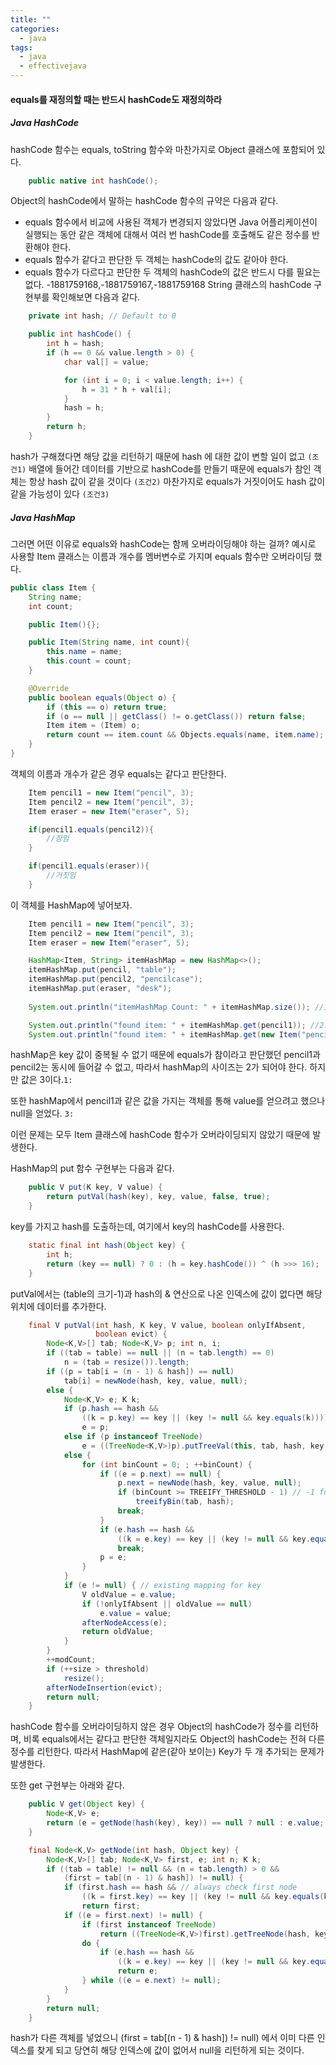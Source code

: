 ```yaml
---
title: ""
categories:
  - java
tags:
  - java
  - effectivejava
---
```

#### equals를 재정의할 때는 반드시 hashCode도 재정의하라

##### Java HashCode
hashCode 함수는 equals, toString 함수와 마찬가지로 Object 클래스에 포함되어 있다.

```java
    public native int hashCode();
```

Object의 hashCode에서 말하는 hashCode 함수의 규약은 다음과 같다.
- equals 함수에서 비교에 사용된 객체가 변경되지 않았다면 Java 어플리케이션이 실행되는 동안 같은 객체에 대해서 여러 번 hashCode를 호출해도 같은 정수를 반환해야 한다.
- equals 함수가 같다고 판단한 두 객체는 hashCode의 값도 같아야 한다.
- equals 함수가 다르다고 판단한 두 객체의 hashCode의 값은 반드시 다를 필요는 없다.
-1881759168,-1881759167,-1881759168
String 클래스의 hashCode 구현부를 확인해보면 다음과 같다.
```java
    private int hash; // Default to 0

    public int hashCode() {
        int h = hash;
        if (h == 0 && value.length > 0) {
            char val[] = value;

            for (int i = 0; i < value.length; i++) {
                h = 31 * h + val[i];
            }
            hash = h;
        }
        return h;
    }
```
hash가 구해졌다면 해당 값을 리턴하기 때문에 hash 에 대한 값이 변할 일이 없고 ``(조건1)`` 배열에 들어간 데이터를 기반으로 hashCode를 만들기 때문에 equals가 참인 객체는 항상 hash 값이 같을 것이다 ``(조건2)`` 마찬가지로 equals가 거짓이어도 hash 값이 같을 가능성이 있다 ``(조건3)``

##### Java HashMap
그러면 어떤 이유로 equals와 hashCode는 함께 오버라이딩해야 하는 걸까?
예시로 사용할 Item 클래스는 이름과 개수를 멤버변수로 가지며 equals 함수만 오버라이딩 했다. 
```java 
public class Item {
    String name;
    int count;

    public Item(){};

    public Item(String name, int count){
        this.name = name;
        this.count = count;
    }

    @Override
    public boolean equals(Object o) {
        if (this == o) return true;
        if (o == null || getClass() != o.getClass()) return false;
        Item item = (Item) o;
        return count == item.count && Objects.equals(name, item.name);
    }
}
```

객체의 이름과 개수가 같은 경우 equals는 같다고 판단한다. 

```java 
    Item pencil1 = new Item("pencil", 3);
    Item pencil2 = new Item("pencil", 3);
    Item eraser = new Item("eraser", 5);

    if(pencil1.equals(pencil2)){
        //참임
    }

    if(pencil1.equals(eraser)){
        //거짓임
    }
```

이 객체를 HashMap에 넣어보자. 
```java 
    Item pencil1 = new Item("pencil", 3);
    Item pencil2 = new Item("pencil", 3);
    Item eraser = new Item("eraser", 5);

    HashMap<Item, String> itemHashMap = new HashMap<>();
    itemHashMap.put(pencil, "table");
    itemHashMap.put(pencil2, "pencilcase");
    itemHashMap.put(eraser, "desk");
    
    System.out.println("itemHashMap Count: " + itemHashMap.size()); //1: itemHashMap Count: 3

    System.out.println("found item: " + itemHashMap.get(pencil1)); //2: found item: table
    System.out.println("found item: " + itemHashMap.get(new Item("pencil", 3))); //3: found item: null
```
hashMap은 key 값이 중복될 수 없기 때문에 equals가 참이라고 판단했던 pencil1과 pencil2는 동시에 들어갈 수 없고, 따라서 hashMap의 사이즈는 2가 되어야 한다. 하지만 값은 3이다.``1:``

또한 hashMap에서 pencil1과 같은 값을 가지는 객체를 통해 value를 얻으려고 했으나 null을 얻었다. ``3:``

이런 문제는 모두 Item 클래스에 hashCode 함수가 오버라이딩되지 않았기 때문에 발생한다. 

HashMap의 put 함수 구현부는 다음과 같다. 
```java
    public V put(K key, V value) {
        return putVal(hash(key), key, value, false, true);
    }   
```

key를 가지고 hash를 도출하는데, 여기에서 key의 hashCode를 사용한다. 
```java
    static final int hash(Object key) {
        int h;
        return (key == null) ? 0 : (h = key.hashCode()) ^ (h >>> 16);
    }    
```

putVal에서는 (table의 크기-1)과 hash의 & 연산으로 나온 인덱스에 값이 없다면 해당 위치에 데이터를 추가한다. 
```java
    final V putVal(int hash, K key, V value, boolean onlyIfAbsent,
                   boolean evict) {
        Node<K,V>[] tab; Node<K,V> p; int n, i;
        if ((tab = table) == null || (n = tab.length) == 0)
            n = (tab = resize()).length;
        if ((p = tab[i = (n - 1) & hash]) == null)
            tab[i] = newNode(hash, key, value, null);
        else {
            Node<K,V> e; K k;
            if (p.hash == hash &&
                ((k = p.key) == key || (key != null && key.equals(k))))
                e = p;
            else if (p instanceof TreeNode)
                e = ((TreeNode<K,V>)p).putTreeVal(this, tab, hash, key, value);
            else {
                for (int binCount = 0; ; ++binCount) {
                    if ((e = p.next) == null) {
                        p.next = newNode(hash, key, value, null);
                        if (binCount >= TREEIFY_THRESHOLD - 1) // -1 for 1st
                            treeifyBin(tab, hash);
                        break;
                    }
                    if (e.hash == hash &&
                        ((k = e.key) == key || (key != null && key.equals(k))))
                        break;
                    p = e;
                }
            }
            if (e != null) { // existing mapping for key
                V oldValue = e.value;
                if (!onlyIfAbsent || oldValue == null)
                    e.value = value;
                afterNodeAccess(e);
                return oldValue;
            }
        }
        ++modCount;
        if (++size > threshold)
            resize();
        afterNodeInsertion(evict);
        return null;
    }
```
hashCode 함수를 오버라이딩하지 않은 경우 Object의 hashCode가 정수를 리턴하며, 비록 equals에서는 같다고 판단한 객체일지라도 Object의 hashCode는 전혀 다른 정수를 리턴한다. 따라서 HashMap에 같은(같아 보이는) Key가 두 개 추가되는 문제가 발생한다. 

또한 get 구현부는 아래와 같다. 
```java
    public V get(Object key) {
        Node<K,V> e;
        return (e = getNode(hash(key), key)) == null ? null : e.value;
    }

    final Node<K,V> getNode(int hash, Object key) {
        Node<K,V>[] tab; Node<K,V> first, e; int n; K k;
        if ((tab = table) != null && (n = tab.length) > 0 &&
            (first = tab[(n - 1) & hash]) != null) {
            if (first.hash == hash && // always check first node
                ((k = first.key) == key || (key != null && key.equals(k))))
                return first;
            if ((e = first.next) != null) {
                if (first instanceof TreeNode)
                    return ((TreeNode<K,V>)first).getTreeNode(hash, key);
                do {
                    if (e.hash == hash &&
                        ((k = e.key) == key || (key != null && key.equals(k))))
                        return e;
                } while ((e = e.next) != null);
            }
        }
        return null;
    }    
```
hash가 다른 객체를 넣었으니 (first = tab[(n - 1) & hash]) != null) 에서 이미 다른 인덱스를 찾게 되고 당연히 해당 인덱스에 값이 없어서 null을 리턴하게 되는 것이다. 